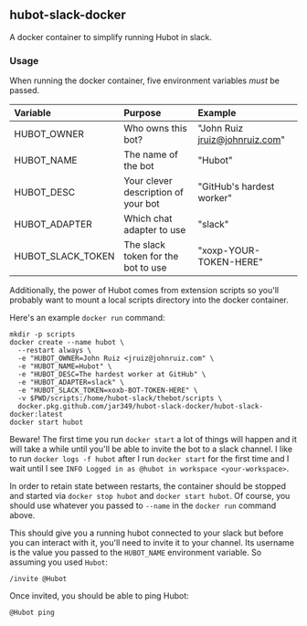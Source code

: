 hubot-slack-docker
---
A docker container to simplify running Hubot in slack.

### Usage
When running the docker container, five environment variables _must_ be passed.

| Variable | Purpose | Example |
| :------- | :------ | :------ |
| HUBOT_OWNER | Who owns this bot? | "John Ruiz <jruiz@johnruiz.com>" |
| HUBOT_NAME | The name of the bot | "Hubot" |
| HUBOT_DESC | Your clever description of your bot | "GitHub's hardest worker" |
| HUBOT_ADAPTER | Which chat adapter to use | "slack" |
| HUBOT_SLACK_TOKEN | The slack token for the bot to use | "xoxp-YOUR-TOKEN-HERE" |

Additionally, the power of Hubot comes from extension scripts so you'll 
probably want to mount a local scripts directory into the docker container.

Here's an example `docker run` command:

```
mkdir -p scripts
docker create --name hubot \
  --restart always \
  -e "HUBOT_OWNER=John Ruiz <jruiz@johnruiz.com" \
  -e "HUBOT_NAME=Hubot" \
  -e "HUBOT_DESC=The hardest worker at GitHub" \
  -e "HUBOT_ADAPTER=slack" \
  -e "HUBOT_SLACK_TOKEN=xoxb-BOT-TOKEN-HERE" \
  -v $PWD/scripts:/home/hubot-slack/thebot/scripts \
  docker.pkg.github.com/jar349/hubot-slack-docker/hubot-slack-docker:latest
docker start hubot
```

Beware!  The first time you run `docker start` a lot of things will happen and
it will take a while until you'll be able to invite the bot to a slack channel.
I like to run `docker logs -f hubot` after I run `docker start` for the first
time and I wait until I see `INFO Logged in as @hubot in workspace <your-workspace>`.

In order to retain state between restarts, the container should be stopped and
started via `docker stop hubot` and `docker start hubot`.  Of course, you
should use whatever you passed to `--name` in the `docker run` command above.

This should give you a running hubot connected to your slack but before you
can interact with it, you'll need to invite it to your channel.  Its username
is the value you passed to the `HUBOT_NAME` environment variable.  So assuming
you used `Hubot`:

```
/invite @Hubot
```

Once invited, you should be able to ping Hubot:

```
@Hubot ping
```

